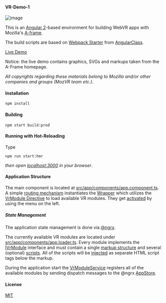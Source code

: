 #### VR-Demo-1

![image](http://imageup.info/upload/big/2016/07/14/57881762015e8.png)

This is an [Angular 2](https://angular.io/)-based environment for building WebVR apps with Mozilla's [A-frame](https://aframe.io/).

The build scripts are based on [Webpack Starter](https://github.com/AngularClass/angular2-webpack-starter) from [AngularClass](https://github.com/AngularClass). 

[Live Demo](http://brakmic.com/demos/vrdemo/)

Notice: the live demo contains graphics, SVGs and markups taken from the A-Frame homepage. 

*All copyrights regarding these materials belong to Mozilla and/or other companies and groups (MozVR team etc.)*.

#### Installation

```
npm install 
```

#### Building 
```
npm start build:prod 
```

#### Running with Hot-Reloading 
Type
```
npm run start:hmr 
```
*then open [localhost:3000](http://localhost:3000) in your browser*.

#### Application Structure 

The main component is located at [src/app/components/app.component.ts](https://github.com/brakmic/Angular_VRDemo/blob/master/src/app/components/app.component.ts). A simple [routing mechanism](https://github.com/brakmic/Angular_VRDemo/blob/master/src/app/components/app.routes.ts) instantiates the [Wrapper](https://github.com/brakmic/Angular_VRDemo/blob/master/src/app/components/shared/wrapper/wrapper.component.ts) which utilizes the [VrModule Directive](https://github.com/brakmic/Angular_VRDemo/blob/master/src/app/components/shared/directives/vr-module.directive.ts) to load available VR modules. They get [activated](https://github.com/brakmic/Angular_VRDemo/blob/master/src/app/components/shared/list/list.component.ts#L76) by using the menu on the left. 

##### State Management

The application state management is done via [@ngrx](https://github.com/ngrx/ngrx.github.io). 

The currently available VR modules are located under [src/app/components/app.loader.ts](https://github.com/brakmic/Angular_VRDemo/blob/master/src/app/components/app.loader.ts). Every module implements the [IVrModule](https://github.com/brakmic/Angular_VRDemo/blob/master/src/app/interfaces/declarations/IVrModule.ts) interface and must contain a single [markup structure](https://github.com/brakmic/Angular_VRDemo/blob/master/src/app/interfaces/declarations/IVrModule.ts#L7) and several (optional) [scripts](https://github.com/brakmic/Angular_VRDemo/blob/master/src/app/interfaces/declarations/IVrModule.ts#L8). All of the scripts will be [injected](https://github.com/brakmic/Angular_VRDemo/blob/master/src/app/components/shared/directives/vr-module.directive.ts#L102) as separate HTML script tags below the markup.

During the application start the [VrModuleService](https://github.com/brakmic/Angular_VRDemo/blob/master/src/app/services/vr-module/vr-module.service.ts) registers all of the available modules by sending dispatch messages to the @ngrx [AppStore](https://github.com/brakmic/Angular_VRDemo/blob/master/src/app/stores/app/app.store.ts). 

#### License 

[MIT](https://github.com/brakmic/Angular_VRDemo/blob/master/LICENSE)
